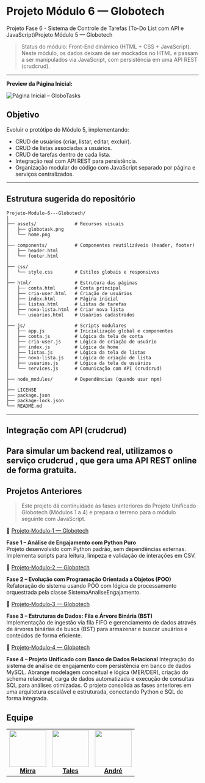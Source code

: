 # Projeto Módulo 6 — Globotech

Projeto Fase 6 - Sistema de Controle de Tarefas (To-Do List com API e JavaScript)Projeto Módulo 5 — Globotech
> Status do módulo: Front-End dinâmico (HTML + CSS + JavaScript).
Neste módulo, os dados deixam de ser mockados no HTML e passam a ser manipulados via JavaScript, com persistência em uma API REST (crudcrud).

---

**Preview da Página Inicial:**  

![Página Inicial – GloboTasks](assets/home.png)


## Objetivo

Evoluir o protótipo do Módulo 5, implementando:
- CRUD de usuários (criar, listar, editar, excluir).
- CRUD de listas associadas a usuários.
- CRUD de tarefas dentro de cada lista.
- Integração real com API REST para persistência.
- Organização modular do código com JavaScript separado por página e serviços centralizados.

---

## Estrutura sugerida do repositório

```
Projeto-Modulo-6---Globotech/
│
├── assets/              # Recursos visuais
│   ├── globotask.png
│   └── home.png
│
├── components/          # Componentes reutilizáveis (header, footer)
│   ├── header.html
│   └── footer.html
│
├── css/
│   └── style.css        # Estilos globais e responsivos
│
├── html/                # Estrutura das páginas
│   ├── conta.html       # Conta principal
│   ├── cria-user.html   # Criação de usuários
│   ├── index.html       # Página inicial
│   ├── listas.html      # Listas de tarefas
│   ├── nova-lista.html  # Criar nova lista
│   └── usuarios.html    # Usuários cadastrados
│
├── js/                  # Scripts modulares
│   ├── app.js           # Inicialização global e componentes
│   ├── conta.js         # Lógica da tela de conta
│   ├── cria-user.js     # Lógica de criação de usuário
│   ├── index.js         # Lógica da home
│   ├── listas.js        # Lógica da tela de listas
│   ├── nova-lista.js    # Lógica de criação de lista
│   ├── usuarios.js      # Lógica da tela de usuários
│   └── services.js      # Comunicação com API (crudcrud)
│
├── node_modules/        # Dependências (quando usar npm)
│
├── LICENSE
├── package.json
├── package-lock.json
└── README.md
```
---
## Integração com API (crudcrud)
Para simular um backend real, utilizamos o serviço crudcrud
, que gera uma API REST online de forma gratuita.
---

## Projetos Anteriores
> Este projeto dá continuidade às fases anteriores do Projeto Unificado Globotech (Módulos 1 a 4) e prepara o terreno para o módulo seguinte com JavaScript.


🔗 [Projeto‑Modulo‑1 — Globotech](https://github.com/mirrabernardo/Projeto-Modulo-1---Globotech)  

**Fase 1 – Análise de Engajamento com Python Puro**  
Projeto desenvolvido com Python padrão, sem dependências externas. Implementa scripts para leitura, limpeza e validação de interações em CSV.

🔗 [Projeto‑Modulo‑2 — Globotech](https://github.com/mirrabernardo/Projeto-Modulo-2---Globotech)  

**Fase 2 – Evolução com Programação Orientada a Objetos (POO)**  
Refatoração do sistema usando POO com lógica de processamento orquestrada pela classe SistemaAnaliseEngajamento.

🔗 [Projeto‑Modulo‑3 — Globotech](https://github.com/mirrabernardo/Projeto-Modulo-3---Globotech)  

**Fase 3 – Estruturas de Dados: Fila e Árvore Binária (BST)**  
Implementação de ingestão via fila FIFO e gerenciamento de dados através de árvores binárias de busca (BST) para armazenar e buscar usuários e conteúdos de forma eficiente.

🔗 [Projeto‑Modulo‑4 — Globotech](https://github.com/mirrabernardo/Projeto-Modulo-4---Globotech)

**Fase 4 – Projeto Unificado com Banco de Dados Relacional**
Integração do sistema de análise de engajamento com persistência em banco de dados MySQL. Abrange modelagem conceitual e lógica (MER/DER), criação do schema relacional, carga de dados automatizada e execução de consultas SQL para análises otimizadas. O projeto consolida as fases anteriores em uma arquitetura escalável e estruturada, conectando Python e SQL de forma integrada.



## Equipe

<table>
  <tr>
    <td align="center">
      <a href="https://github.com/mirrabernardo">
        <img src="https://github.com/user-attachments/assets/12e2f501-e8a0-41f6-9116-c99a9f579b24" width="96" height="96"><br>
        <strong>Mirra</strong>
      </a>
    </td>
    <td align="center">
      <a href="https://github.com/TalesHonorio">
        <img src="https://github.com/user-attachments/assets/e046c0c6-42bf-454f-b26e-43ce558048a3" width="96" height="96"><br>
        <strong>Tales</strong>
      </a>
    </td>
    <td align="center">
      <a href="https://github.com/andrelassis">
        <img src="https://github.com/user-attachments/assets/782a64f3-7569-4063-bd26-6e1c0353ca19" width="96" height="96"><br>
        <strong>André</strong>
      </a>
    </td>
  </tr>
</table>
